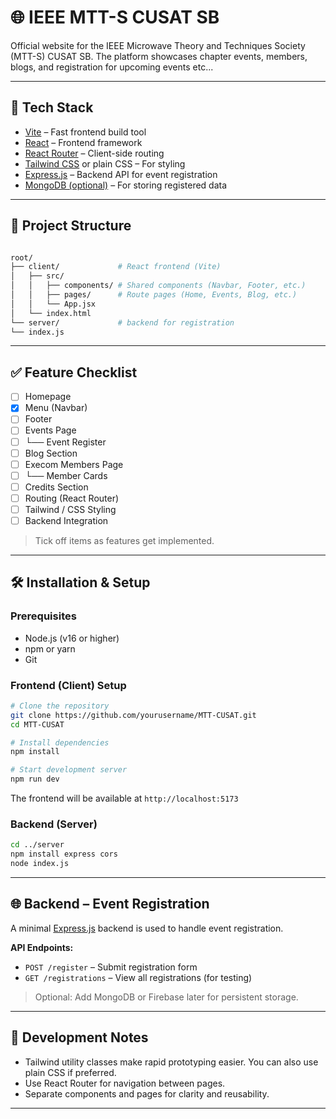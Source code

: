 # 🌐 IEEE MTT-S CUSAT SB

Official website for the IEEE Microwave Theory and Techniques Society (MTT-S) CUSAT SB. The platform showcases chapter events, members, blogs, and registration for upcoming events etc...

---

## 🚀 Tech Stack

- [Vite](https://vitejs.dev/) – Fast frontend build tool
- [React](https://react.dev/) – Frontend framework
- [React Router](https://reactrouter.com/) – Client-side routing
- [Tailwind CSS](https://tailwindcss.com/) or plain CSS – For styling
- [Express.js](https://expressjs.com/) – Backend API for event registration
- [MongoDB (optional)](https://www.mongodb.com/) – For storing registered data

---

## 📁 Project Structure

```bash

root/
├── client/             # React frontend (Vite)
│   ├── src/
│   │   ├── components/ # Shared components (Navbar, Footer, etc.)
│   │   ├── pages/      # Route pages (Home, Events, Blog, etc.)
│   │   └── App.jsx
│   └── index.html
└── server/             # backend for registration
└── index.js

````

---

## ✅ Feature Checklist


- [ ] Homepage
- [x] Menu (Navbar)         
- [ ] Footer                
- [ ] Events Page           
- [ ] └── Event Register    
- [ ] Blog Section          
- [ ] Execom Members Page   
- [ ] └── Member Cards      
- [ ] Credits Section       
- [ ] Routing (React Router)   
- [ ] Tailwind / CSS Styling   
- [ ] Backend Integration   

> Tick off items as features get implemented.

---

## 🛠 Installation & Setup

### Prerequisites

- Node.js (v16 or higher)
- npm or yarn
- Git

### Frontend (Client) Setup

```bash
# Clone the repository
git clone https://github.com/yourusername/MTT-CUSAT.git
cd MTT-CUSAT

# Install dependencies
npm install

# Start development server
npm run dev
```

The frontend will be available at `http://localhost:5173`

### Backend (Server)

```bash
cd ../server
npm install express cors
node index.js
```

---

## 🌐 Backend – Event Registration

A minimal [Express.js](https://expressjs.com/) backend is used to handle event registration.

**API Endpoints:**

* `POST /register` – Submit registration form
* `GET /registrations` – View all registrations (for testing)

> Optional: Add MongoDB or Firebase later for persistent storage.

---

## 🧪 Development Notes

* Tailwind utility classes make rapid prototyping easier. You can also use plain CSS if preferred.
* Use React Router for navigation between pages.
* Separate components and pages for clarity and reusability.

--- 
